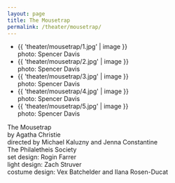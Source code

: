 ```yaml
---
layout: page
title: The Mousetrap
permalink: /theater/mousetrap/
---
```


<div class="project">

<div class="flexslider_wrapper">
<div class="flexslider">
<ul class="slides">
<li>
{{ 'theater/mousetrap/1.jpg' | image }}
<div class="flex_caption">photo: Spencer Davis</div>
</li>
<li>
{{ 'theater/mousetrap/2.jpg' | image }}
<div class="flex_caption">photo: Spencer Davis</div>
</li>
<li>
{{ 'theater/mousetrap/3.jpg' | image }}
<div class="flex_caption">photo: Spencer Davis</div>
</li>
<li>
{{ 'theater/mousetrap/4.jpg' | image }}
<div class="flex_caption">photo: Spencer Davis</div>
</li>
<li>
{{ 'theater/mousetrap/5.jpg' | image }}
<div class="flex_caption">photo: Spencer Davis</div>
</li>
</ul>
</div>
</div>

<div class="details">
<div class="detail_title">The Mousetrap</div>
<div class="detail_company">by Agatha Christie<br />
directed by Michael Kaluzny and Jenna Constantine<br />
The Philaletheis Society</div>
<div class="detail_designers">set design: Rogin Farrer<br />
light design: Zach Struver<br />
costume design: Vex Batchelder and Ilana Rosen-Ducat</div>
</div>

</div>